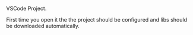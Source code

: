 VSCode Project.

First time you open it the the project should be configured and libs should be downloaded automatically.

